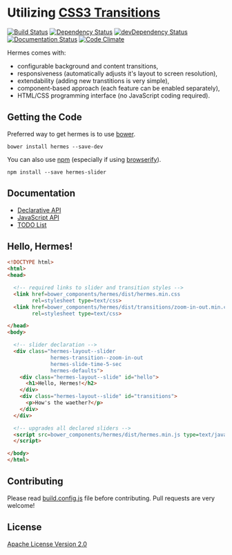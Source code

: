 # Utilizing [CSS3 Transitions](http://www.w3.org/TR/css3-transitions/)

[![Build Status](https://travis-ci.org/webfront-toolkit/hermes.svg?branch=master
)](https://travis-ci.org/webfront-toolkit/hermes)
[![Dependency Status](https://david-dm.org/webfront-toolkit/hermes.svg
)](https://david-dm.org/webfront-toolkit/hermes)
[![devDependency Status](https://david-dm.org/webfront-toolkit/hermes/dev-status.svg
)](https://david-dm.org/webfront-toolkit/hermes#info=devDependencies)
[![Documentation Status](http://inch-ci.org/github/webfront-toolkit/hermes.svg?branch=master
)](http://inch-ci.org/github/webfront-toolkit/hermes)
[![Code Climate](https://codeclimate.com/github/webfront-toolkit/hermes/badges/gpa.svg
)](https://codeclimate.com/github/webfront-toolkit/hermes)

Hermes comes with:

 * configurable background and content transitions,
 * responsiveness (automatically adjusts it's layout to screen resolution),
 * extendability (adding new transtitions is very simple),
 * component-based approach (each feature can be enabled separately),
 * HTML/CSS programming interface (no JavaScript coding required).

## Getting the Code

Preferred way to get hermes is to use [bower](http://bower.io/).
```shell
bower install hermes --save-dev
```

You can also use [npm](https://www.npmjs.com/) (especially if using
[browserify](https://github.com/substack/node-browserify)).
```shell
npm install --save hermes-slider
```

## Documentation

 * [Declarative API](doc/class-names.md)
 * [JavaScript API](doc/javascript-api.md)
 * [TODO List](TODO.md)

## Hello, Hermes!

```html
<!DOCTYPE html>
<html>
<head>

  <!-- required links to slider and transition styles -->
  <link href=bower_components/hermes/dist/hermes.min.css
        rel=stylesheet type=text/css>
  <link href=bower_components/hermes/dist/transitions/zoom-in-out.min.css
        rel=stylesheet type=text/css>

</head>
<body>

  <!-- slider declaration -->
  <div class="hermes-layout--slider
              hermes-transition--zoom-in-out
              hermes-slide-time-5-sec
              hermes-defaults">
    <div class="hermes-layout--slide" id="hello">
      <h1>Hello, Hermes!</h2>
    </div>
    <div class="hermes-layout--slide" id="transitions">
      <p>How's the waether?</p>
    </div>
  </div>

  <!-- upgrades all declared sliders -->
  <script src=bower_components/hermes/dist/hermes.min.js type=text/javascript>
  </script>

</body>
</html>

```

## Contributing

Please read [build.config.js](build.config.js) file before contributing. Pull
requests are very welcome!

## License

[Apache License Version 2.0](LICENSE)

